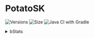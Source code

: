 # PotatoSK

![Versions](https://img.shields.io/github/v/release/MCdragonmasters/PotatoSK) ![Size](https://img.shields.io/github/repo-size/MCdragonmasters/PotatoSK) ![Java CI with Gradle](https://img.shields.io/github/actions/workflow/status/MCdragonmasters/PotatoSK/build.yml)
<details>
<summary>bStats</summary>  
  
![bStats](https://bstats.org/signatures/bukkit/potatosk.svg)

</details>
